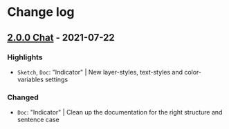 # Change log

## [2.0.0 Chat](https://github.com/cake-hub/lidl-chat-sketch/tree/v2.0.0) - 2021-07-22

### Highlights

* `Sketch`, `Doc`: "Indicator" | New layer-styles, text-styles and color-variables settings

### Changed

* `Doc`: "Indicator" | Clean up the documentation for the right structure and sentence case
